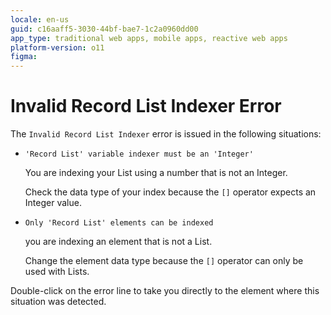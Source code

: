 ```yaml
---
locale: en-us
guid: c16aaff5-3030-44bf-bae7-1c2a0960dd00
app_type: traditional web apps, mobile apps, reactive web apps
platform-version: o11
figma:
---
```


# Invalid Record List Indexer Error

The `Invalid Record List Indexer` error is issued in the following situations:

* `'Record List' variable indexer must be an 'Integer'`
  
    You are indexing your List using a number that is not an Integer.

    Check the data type of your index because the `[]` operator expects an Integer value.

* `Only 'Record List' elements can be indexed`

    you are indexing an element that is not a List.

    Change the element data type because the `[]` operator can only be used with Lists.

Double-click on the error line to take you directly to the element where this situation was detected.
